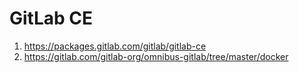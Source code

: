 # GitLab CE

1. https://packages.gitlab.com/gitlab/gitlab-ce
2. https://gitlab.com/gitlab-org/omnibus-gitlab/tree/master/docker